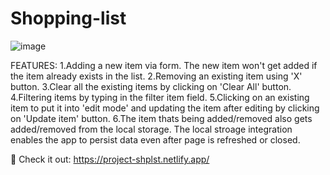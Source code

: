 # Shopping-list
![image](https://github.com/TusharMohapatra07/Shopping-list/assets/137442734/fdb69ef8-62b3-4363-8dd3-407c9c52d317)

FEATURES:
1.Adding a new item via form. The new item won't get added if the item already exists in the list.
2.Removing an existing item using 'X' button.
3.Clear all the existing items by clicking on 'Clear All' button.
4.Filtering items by typing in the filter item field.
5.Clicking on an existing item to put it into 'edit mode' and updating the item after editing by 
  clicking on 'Update item' button.
6.The item thats being added/removed also gets added/removed from the local storage. The local 
  stroage integration enables the app to persist data even after page is refreshed or closed.

🔗 Check it out: https://project-shplst.netlify.app/

